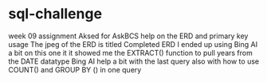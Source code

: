# sql-challenge
week 09 assignment
Aksed for AskBCS help on the ERD and primary key usage
The jpeg of the ERD is titled Completed ERD
I ended up using Bing AI a bit on this one it it showed me the EXTRACT() function to pull years from the DATE datatype
Bing AI help a bit with the last query also with how to use COUNT() and GROUP BY () in one query